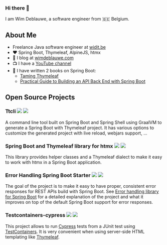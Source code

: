 ### Hi there 👋

I am Wim Deblauwe, a software engineer from 🇧🇪 Belgium. 

## About Me

* Freelance Java software engineer at [widit.be](https://www.widit.be/)
* :heart: Spring Boot, Thymeleaf, AlpineJS, htmx
* :pencil: I blog at [wimdeblauwe.com](https://www.wimdeblauwe.com/)
* :tv: I have a [YouTube channel](https://www.youtube.com/@WimDeblauwe)
* :book: I have written 2 books on Spring Boot:
  * [Taming Thymeleaf](https://www.wimdeblauwe.com/books/taming-thymeleaf/)
  * [Practical Guide to Building an API Back End with Spring Boot](https://www.infoq.com/minibooks/spring-boot-building-api-backend)

## Open Source Projects

### Ttcli [![](https://img.shields.io/github/stars/wimdeblauwe/ttcli)](https://github.com/wimdeblauwe/ttcli) [![](https://img.shields.io/github/forks/wimdeblauwe/ttcli)](https://github.com/wimdeblauwe/ttcli)

A command line tool built on Spring Boot and Spring Shell using GraalVM to generate a Spring Boot with Thymeleaf project. It has various options to customize the generated project with live reload, webjars support, ...

### Spring Boot and Thymeleaf library for htmx [![](https://img.shields.io/github/stars/wimdeblauwe/htmx-spring-boot-thymeleaf)](https://github.com/wimdeblauwe/htmx-spring-boot-thymeleaf) [![](https://img.shields.io/github/forks/wimdeblauwe/htmx-spring-boot-thymeleaf)](https://github.com/wimdeblauwe/htmx-spring-boot-thymeleaf)

This library provides helper classes and a Thymeleaf dialect to make it easy to work with htmx in a Spring Boot application.

### Error Handling Spring Boot Starter [![](https://img.shields.io/github/stars/wimdeblauwe/error-handling-spring-boot-starter)](https://github.com/wimdeblauwe/error-handling-spring-boot-starter) [![](https://img.shields.io/github/forks/wimdeblauwe/error-handling-spring-boot-starter)](https://github.com/wimdeblauwe/error-handling-spring-boot-starter)

The goal of the project is to make it easy to have proper, consistent error responses for REST APIs build with Spring Boot. See [Error handling library for Spring Boot](https://www.wimdeblauwe.com/blog/2020/07/20/error-handling-library-spring-boot/) for a detailed explanation of the project and what it improves on top of the default Spring Boot support for error responses.

### Testcontainers-cypress [![](https://img.shields.io/github/stars/wimdeblauwe/testcontainers-cypress)](https://github.com/wimdeblauwe/testcontainers-cypress) [![](https://img.shields.io/github/forks/wimdeblauwe/testcontainers-cypress)](https://github.com/wimdeblauwe/testcontainers-cypress)

This project allows to run [Cypress](https://www.cypress.io/) tests from a JUnit test using [TestContainers](https://www.testcontainers.org/). It is very convenient when using server-side HTML templating like [Thymeleaf](https://www.thymeleaf.org/).
